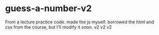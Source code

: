 # guess-a-number-v2
From a lecture practice code. made the js myself. borrowed the html and css from the course, but I'll modify it soon. v2 v2 v2
